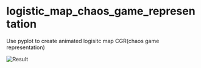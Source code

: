 # logistic_map_chaos_game_representation

Use pyplot to create animated logisitc map CGR(chaos game representation)


![Result](dynamic_images.gif)
